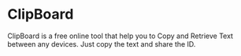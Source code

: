 # ClipBoard
ClipBoard is a free online tool that help you to Copy and Retrieve Text between any devices. Just copy the text and share the ID.
